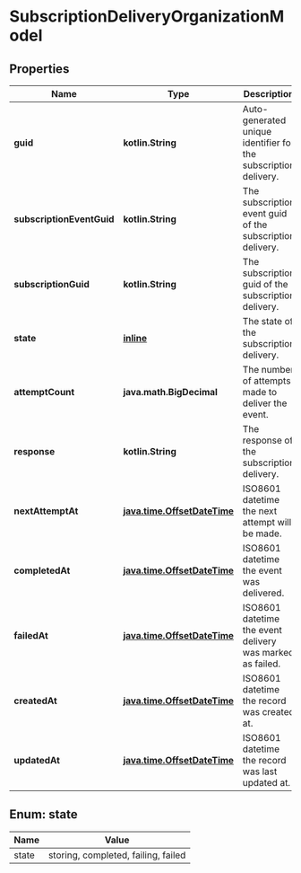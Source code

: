 
# SubscriptionDeliveryOrganizationModel

## Properties
Name | Type | Description | Notes
------------ | ------------- | ------------- | -------------
**guid** | **kotlin.String** | Auto-generated unique identifier for the subscription delivery. | 
**subscriptionEventGuid** | **kotlin.String** | The subscription event guid of the subscription delivery. | 
**subscriptionGuid** | **kotlin.String** | The subscription guid of the subscription delivery. | 
**state** | [**inline**](#State) | The state of the subscription delivery. | 
**attemptCount** | **java.math.BigDecimal** | The number of attempts made to deliver the event. | 
**response** | **kotlin.String** | The response of the subscription delivery. |  [optional]
**nextAttemptAt** | [**java.time.OffsetDateTime**](java.time.OffsetDateTime.md) | ISO8601 datetime the next attempt will be made. |  [optional]
**completedAt** | [**java.time.OffsetDateTime**](java.time.OffsetDateTime.md) | ISO8601 datetime the event was delivered. |  [optional]
**failedAt** | [**java.time.OffsetDateTime**](java.time.OffsetDateTime.md) | ISO8601 datetime the event delivery was marked as failed. |  [optional]
**createdAt** | [**java.time.OffsetDateTime**](java.time.OffsetDateTime.md) | ISO8601 datetime the record was created at. |  [optional]
**updatedAt** | [**java.time.OffsetDateTime**](java.time.OffsetDateTime.md) | ISO8601 datetime the record was last updated at. |  [optional]


<a name="State"></a>
## Enum: state
Name | Value
---- | -----
state | storing, completed, failing, failed



